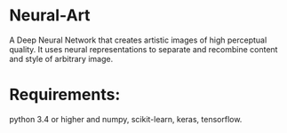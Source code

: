 # Neural-Art
A Deep Neural Network that creates artistic images of high perceptual quality. It uses neural representations to separate and recombine content and style of arbitrary image.

# Requirements:
  python 3.4 or higher and
  numpy, scikit-learn, keras, tensorflow.

